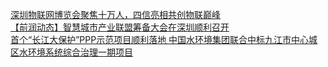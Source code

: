   
[深圳物联网博览会聚焦十万人，四信亮相共创物联巅峰](http://www.dianyue.me/archives/811/h256uc1a6pci510s/)  
[【前润动态】智慧城市产业联盟筹备大会在深圳顺利召开](http://www.dianyue.me/archives/812/7le7woeprvo56ybt/)  
[首个“长江大保护”PPP示范项目顺利落地  中国水环境集团联合中标九江市中心城区水环境系统综合治理一期项目](http://www.dianyue.me/archives/485/f4p9iaborrwai3ct/)